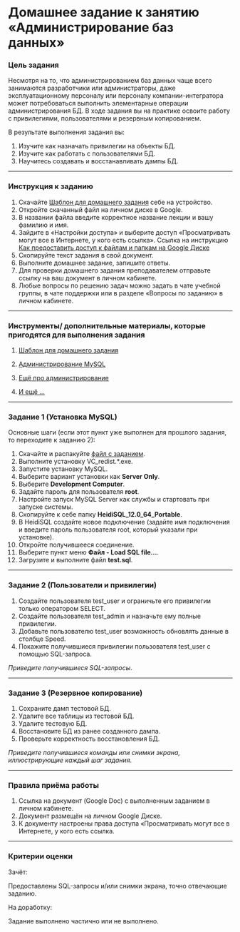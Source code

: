 # Домашнее задание к занятию «Администрирование баз данных»

### Цель задания

Несмотря на то, что администрированием баз данных чаще всего занимаются разработчики или администраторы, даже эксплуатационному персоналу или персоналу компании-интегратора может потребоваться выполнить элементарные операции администрирования БД. В ходе задания вы на практике освоите работу с привилегиями, пользователями и резервным копированием.

В результате выполнения задания вы:

1. Изучите как назначать привилегии на объекты БД.
2. Изучите как работать с пользователями БД.
3. Научитесь создавать и восстанавливать дампы БД.

------

### Инструкция к заданию

1. Скачайте [Шаблон для домашнего задания](https://u.netology.ru/backend/uploads/lms/content_assets/file/9341/%D0%A8%D0%B0%D0%B1%D0%BB%D0%BE%D0%BD_%D0%B4%D0%BB%D1%8F_%D0%B4%D0%BE%D0%BC%D0%B0%D1%88%D0%BD%D0%B5%D0%B3%D0%BE_%D0%B7%D0%B0%D0%B4%D0%B0%D0%BD%D0%B8%D1%8F___%D0%90%D0%B4%D0%BC%D0%B8%D0%BD%D0%B8%D1%81%D1%82%D1%80%D0%B8%D1%80%D0%BE%D0%B2%D0%B0%D0%BD%D0%B8%D0%B5_%D0%B1%D0%B0%D0%B7_%D0%B4%D0%B0%D0%BD%D0%BD%D1%8B%D1%85__-_%D0%A4%D0%B0%D0%BC%D0%B8%D0%BB%D0%B8%D1%8F_%D0%98%D0%BC%D1%8F__%D0%A1%D0%94%D0%95%D0%9B%D0%90%D0%99%D0%A2%D0%95_%D0%9A%D0%9E%D0%9F%D0%98%D0%AE_.docx) себе на устройство.
2. Откройте скачанный файл на личном диске в Google.
3. В названии файла введите корректное название лекции и вашу фамилию и имя.
4. Зайдите в «Настройки доступа» и выберите доступ «Просматривать могут все в Интернете, у кого есть ссылка». Ссылка на инструкцию [Как предоставить доступ к файлам и папкам на Google Диске](https://support.google.com/docs/answer/2494822?hl=ru&co=GENIE.Platform%3DDesktop)
5. Скопируйте текст задания в свой документ.
6. Выполните домашнее задание, запишите ответы.
7. Для проверки домашнего задания преподавателем отправьте ссылку на ваш документ в личном кабинете.
8. Любые вопросы по решению задач можно задать в чате учебной группы, в чате поддержки или в разделе «Вопросы по заданию» в личном кабинете.

------

### Инструменты/ дополнительные материалы, которые пригодятся для выполнения задания

1. [Шаблон для домашнего задания](https://u.netology.ru/backend/uploads/lms/content_assets/file/9341/%D0%A8%D0%B0%D0%B1%D0%BB%D0%BE%D0%BD_%D0%B4%D0%BB%D1%8F_%D0%B4%D0%BE%D0%BC%D0%B0%D1%88%D0%BD%D0%B5%D0%B3%D0%BE_%D0%B7%D0%B0%D0%B4%D0%B0%D0%BD%D0%B8%D1%8F___%D0%90%D0%B4%D0%BC%D0%B8%D0%BD%D0%B8%D1%81%D1%82%D1%80%D0%B8%D1%80%D0%BE%D0%B2%D0%B0%D0%BD%D0%B8%D0%B5_%D0%B1%D0%B0%D0%B7_%D0%B4%D0%B0%D0%BD%D0%BD%D1%8B%D1%85__-_%D0%A4%D0%B0%D0%BC%D0%B8%D0%BB%D0%B8%D1%8F_%D0%98%D0%BC%D1%8F__%D0%A1%D0%94%D0%95%D0%9B%D0%90%D0%99%D0%A2%D0%95_%D0%9A%D0%9E%D0%9F%D0%98%D0%AE_.docx)

2. [Администрирование MySQL](https://phpclub.ru/mysql/doc/mysql-database-administration.html)

3. [Ещё про администрирование](http://www.mysql.ru/docs/instadm.html)

4. [И ещё ...](https://interface31.ru/tech_it/2016/02/osnovy-administrirovaniya-mysql-pri-pomoschi-komandnoy-stroki.html)

   

------

### Задание 1 (Установка MySQL)

Основные шаги (если этот пункт уже выполнен для прошлого задания, то переходите к заданию 2):

1. Скачайте и распакуйте [файл с заданием](https://disk.yandex.ru/d/Emy-jKtuRacpbQ).
2. Выполните установку VC_redist.*.exe.
3. Запустите установку MySQL.
4. Выберите вариант установки как **Server Only**.
5. Выберите **Development Computer**.
6. Задайте пароль для пользователя **root**.
7. Настройте запуск MySQL Server как службы и стартовать при запуске системы.
8. Скопируйте к себе папку **HeidiSQL_12.0_64_Portable**.
9. В HeidiSQL создайте новое подключение (задайте имя подключения и введите пароль пользователя root, который указали при установке).
10. Откройте получившееся соединение.
11. Выберите пункт меню **Файл - Load SQL file...**.
12. Загрузите и выполните файл **test.sql**.

------

### Задание 2 (Пользователи и привилегии)

1. Создайте пользователя test_user и ограничьте его привилегии только оператором SELECT.
2. Создайте пользователя test_admin и назначьте ему полные привилегии.
3. Добавьте пользователю test_user возможность обновлять данные в столбце Speed.
4. Покажите получившиеся привилегии пользователя test_user с помощью SQL-запроса.

*Приведите получившиеся SQL-запросы*.

------

### Задание 3 (Резервное копирование)

1. Сохраните дамп тестовой БД.
2. Удалите все таблицы из тестовой БД.
3. Удалите тестовую БД.
4. Восстановите БД из ранее созданного дампа.
5. Проверьте корректность восстановления БД.

*Приведите получившиеся команды или снимки экрана, иллюстрирующие каждый шаг задания*.

-----

### Правила приёма работы

1. Ссылка на документ (Google Doc) с выполненным заданием в личном кабинете.
2. Документ размещён на личном Google Диске.
3. К документу настроены права доступа «Просматривать могут все в Интернете, у кого есть ссылка.

------

### Критерии оценки

Зачёт:

Предоставлены SQL-запросы и/или снимки экрана, точно отвечающие заданию.

На доработку:

Задание выполнено частично или не выполнено.
